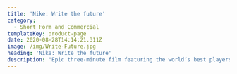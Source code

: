 ```yaml
---
title: 'Nike: Write the future'
category:
  - Short Form and Commercial
templateKey: product-page
date: 2020-08-28T14:14:21.311Z
image: /img/Write-Future.jpg
heading: 'Nike: Write the future'
description: "Epic three-minute film featuring the world’s best players - and special guest cameos - that kicked off Nike's 2010 Work Cup campaign.\t\t\t\t\t\t\t"
---
```


